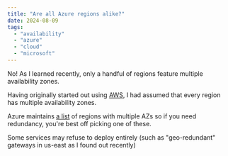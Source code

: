 ```yaml
---
title: "Are all Azure regions alike?"
date: 2024-08-09
tags:
  - "availability"
  - "azure"
  - "cloud"
  - "microsoft"
---
```


No! As I learned recently, only a handful of regions feature multiple availability zones.

Having originally started out using [AWS](https://aws.amazon.com), I had assumed that every region has multiple availability zones.

Azure maintains [a list](https://docs.microsoft.com/en-us/azure/availability-zones/az-region#azure-regions-with-availability-zones) of regions with multiple AZs so if you need redundancy, you're best off picking one of these.

Some services may refuse to deploy entirely (such as "geo-redundant" gateways in us-east as I found out recently)
